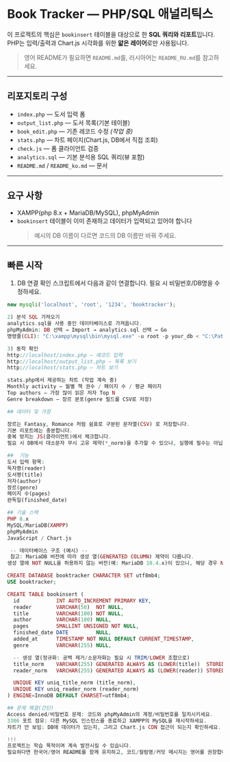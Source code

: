 # Book Tracker — PHP/SQL 애널리틱스

이 프로젝트의 핵심은 `bookinsert` 테이블을 대상으로 한 **SQL 쿼리와 리포트**입니다.  
PHP는 입력/출력과 Chart.js 시각화를 위한 **얇은 레이어**로만 사용됩니다.

> 영어 README가 필요하면 `README.md`를, 러시아어는 `README_RU.md`를 참고하세요.

---

## 리포지토리 구성
- `index.php` — 도서 입력 폼
- `output_list.php` — 도서 목록(기본 테이블)
- `book_edit.php` — 기존 레코드 수정 *(작업 중)*
- `stats.php` — 차트 페이지(Chart.js, DB에서 직접 조회)
- `check.js` — 폼 클라이언트 검증
- `analytics.sql` — 기본 분석용 SQL 쿼리(뷰 포함)
- `README.md` / `README_ko.md` — 문서

---

## 요구 사항
- XAMPP(php 8.x + MariaDB/MySQL), phpMyAdmin
- `bookinsert` 테이블이 이미 존재하고 데이터가 입력되고 있어야 합니다  
  > 예시의 DB 이름이 다르면 코드의 DB 이름만 바꿔 주세요.

---

## 빠른 시작

1) DB 연결 확인
스크립트에서 다음과 같이 연결합니다. 필요 시 비밀번호/DB명을 수정하세요.
```php
new mysqli('localhost', 'root', '1234', 'booktracker');

2) 분석 SQL 가져오기
analytics.sql을 사용 중인 데이터베이스로 가져옵니다.
phpMyAdmin: DB 선택 → Import → analytics.sql 선택 → Go
명령줄(CLI): "C:\xampp\mysql\bin\mysql.exe" -u root -p your_db < "C:\Path\analytics.sql"

3) 동작 확인
http://localhost/index.php — 레코드 입력
http://localhost/output_list.php — 목록 보기
http://localhost/stats.php — 차트 보기

stats.php에서 제공하는 차트 (작업 계속 중)
Monthly activity — 월별 책 권수 / 페이지 수 / 평균 페이지
Top authors — 가장 많이 읽은 저자 Top N
Genre breakdown — 장르 분포(genre 필드를 CSV로 저장)

## 데이터 및 가정

장르는 Fantasy, Romance 처럼 쉼표로 구분된 문자열(CSV) 로 저장합니다.
기본 리포트에는 충분합니다.
중복 방지는 JS(클라이언트)에서 체크합니다.
필요 시 DB에서 대소문자 무시 고유 제약(*_norm)을 추가할 수 있으나, 실행에 필수는 아닙니다.

##  기능
도서 입력 항목:
독자명(reader)
도서명(title)
저자(author)
장르(genre)
페이지 수(pages)
완독일(finished_date)

## 기술 스택
PHP 8.x
MySQL/MariaDB(XAMPP)
phpMyAdmin
JavaScript / Chart.js

 -- 데이터베이스 구조 (예시) --
 참고: MariaDB 버전에 따라 생성 열(GENERATED COLUMN) 제약이 다릅니다.
생성 열에 NOT NULL을 허용하지 않는 버전(예: MariaDB 10.4.x)이 있으니, 해당 경우 NOT NULL을 빼고 사용하세요.

CREATE DATABASE booktracker CHARACTER SET utf8mb4;
USE booktracker;

CREATE TABLE bookinsert (
  id            INT AUTO_INCREMENT PRIMARY KEY,
  reader        VARCHAR(50)  NOT NULL,
  title         VARCHAR(100) NOT NULL,
  author        VARCHAR(100) NULL,
  pages         SMALLINT UNSIGNED NOT NULL,
  finished_date DATE         NULL,
  added_at      TIMESTAMP NOT NULL DEFAULT CURRENT_TIMESTAMP,
  genre         VARCHAR(255) NULL,

  -- 생성 열(정규화: 공백 제거/소문자화는 필요 시 TRIM/LOWER 조합으로)
  title_norm    VARCHAR(255) GENERATED ALWAYS AS (LOWER(title))  STORED,
  reader_norm   VARCHAR(255) GENERATED ALWAYS AS (LOWER(reader)) STORED,

  UNIQUE KEY uniq_title_norm (title_norm),
  UNIQUE KEY uniq_reader_norm (reader_norm)
) ENGINE=InnoDB DEFAULT CHARSET=utf8mb4;

## 문제 해결(간단)
Access denied/비밀번호 문제: 코드와 phpMyAdmin의 계정/비밀번호를 일치시키세요.
3306 포트 점유: 다른 MySQL 인스턴스를 종료하고 XAMPP의 MySQL을 재시작하세요.
차트가 안 보임: DB에 데이터가 있는지, 그리고 Chart.js CDN 접근이 되는지 확인하세요.

!!!
프로젝트는 학습 목적이며 계속 발전시킬 수 있습니다.
필요하다면 한국어/영어 README를 함께 유지하고, 코드/컬럼명/커밋 메시지는 영어를 권장합니다.
